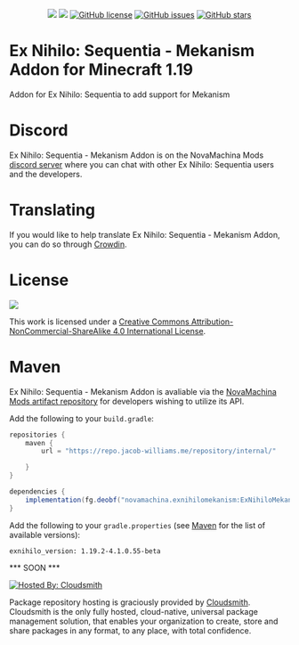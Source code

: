 <p align="center">
    <a href="https://www.curseforge.com/minecraft/mc-mods/ex-nihilo-sequentia-mekanism-addon"><img src="https://cf.way2muchnoise.eu/full_430787_downloads.svg" /></a>
    <a href="https://www.curseforge.com/minecraft/mc-mods/ex-nihilo-sequentia-mekanism-addon"><img src="https://cf.way2muchnoise.eu/versions/430787.svg" /></a>
    <a href="https://github.com/NovaMachina-Mods/ExNihiloMekanism/blob/1.19/LICENSE"><img alt="GitHub license" src="https://img.shields.io/badge/license-CC%20BY--NC--SA%204.0-brightgreen"></a>
    <a href="https://github.com/NovaMachina-Mods/ExNihiloMekanism/issues"><img alt="GitHub issues" src="https://img.shields.io/github/issues/NovaMachina-Mods/ExNihiloMekanism"></a>
    <a href="https://github.com/NovaMachina-Mods/ExNihiloMekanism/stargazers"><img alt="GitHub stars" src="https://img.shields.io/github/stars/NovaMachina-Mods/ExNihiloMekanism"></a>
</p>

# Ex Nihilo: Sequentia - Mekanism Addon for Minecraft 1.19

Addon for Ex Nihilo: Sequentia to add support for Mekanism

# Discord

Ex Nihilo: Sequentia - Mekanism Addon is on the NovaMachina Mods [discord server](https://discord.gg/CJyAkuw) where you can chat with other Ex Nihilo: Sequentia users and the developers.

# Translating

If you would like to help translate Ex Nihilo: Sequentia - Mekanism Addon, you can do so through [Crowdin](https://crowdin.com/project/ex-nihilo-sequentia).

# License

[![](https://i.creativecommons.org/l/by-nc-sa/4.0/88x31.png)](http://creativecommons.org/licenses/by-nc-sa/4.0/)

This work is licensed under a [Creative Commons Attribution-NonCommercial-ShareAlike 4.0 International License](http://creativecommons.org/licenses/by-nc-sa/4.0/).

# Maven

Ex Nihilo: Sequentia - Mekanism Addon is avaliable via the [NovaMachina Mods artifact repository](https://repo.jacob-williams.me/#browse) for developers wishing to utilize its API.

Add the following to your `build.gradle`:

```groovy
repositories {
    maven {
        url = "https://repo.jacob-williams.me/repository/internal/"

    }
}

dependencies {
    implementation(fg.deobf("novamachina.exnihilomekanism:ExNihiloMekanism:${exnihilo_version}"))
}
```

Add the following to your `gradle.properties` (see [Maven](https://repo.jacob-williams.me/#artifact/novamachina.exnihilomekanism/ExNihiloMekanism) for the list of available versions):

```properties
exnihilo_version: 1.19.2-4.1.0.55-beta
```

*** SOON ***

[![Hosted By: Cloudsmith](https://img.shields.io/badge/OSS%20hosting%20by-cloudsmith-blue?logo=cloudsmith&style=for-the-badge)](https://cloudsmith.com)

Package repository hosting is graciously provided by  [Cloudsmith](https://cloudsmith.com).
Cloudsmith is the only fully hosted, cloud-native, universal package management solution, that
enables your organization to create, store and share packages in any format, to any place, with total
confidence.